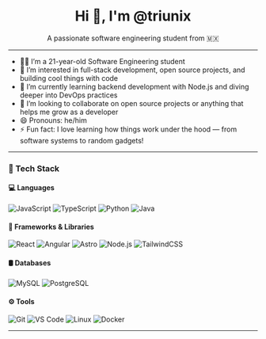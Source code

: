 <h1 align="center">Hi 👋, I'm @triunix</h1>
<p align="center">A passionate software engineering student from 🇲🇽</p>

---

- 👨‍💻 I’m a 21-year-old Software Engineering student  
- 👀 I’m interested in full-stack development, open source projects, and building cool things with code  
- 🌱 I’m currently learning backend development with Node.js and diving deeper into DevOps practices  
- 💞️ I’m looking to collaborate on open source projects or anything that helps me grow as a developer   
- 😄 Pronouns: he/him  
- ⚡ Fun fact: I love learning how things work under the hood — from software systems to random gadgets!

---

### 🧰 Tech Stack

#### 💻 Languages  
![JavaScript](https://img.shields.io/badge/JavaScript-F7DF1E?logo=javascript&logoColor=black&style=for-the-badge)
![TypeScript](https://img.shields.io/badge/TypeScript-007ACC?logo=typescript&logoColor=white&style=for-the-badge)
![Python](https://img.shields.io/badge/Python-3776AB?logo=python&logoColor=white&style=for-the-badge)
![Java](https://img.shields.io/badge/Java-007396?logo=java&logoColor=white&style=for-the-badge)

#### 🧱 Frameworks & Libraries  
![React](https://img.shields.io/badge/React-20232A?logo=react&logoColor=61DAFB&style=for-the-badge)
![Angular](https://img.shields.io/badge/Angular-DD0031?logo=angular&logoColor=white&style=for-the-badge)
![Astro](https://img.shields.io/badge/Astro-000000?logo=astro&logoColor=white&style=for-the-badge)
![Node.js](https://img.shields.io/badge/Node.js-339933?logo=node.js&logoColor=white&style=for-the-badge)
![TailwindCSS](https://img.shields.io/badge/TailwindCSS-06B6D4?logo=tailwindcss&logoColor=white&style=for-the-badge)

#### 🛢️ Databases  
![MySQL](https://img.shields.io/badge/MySQL-4479A1?logo=mysql&logoColor=white&style=for-the-badge)
![PostgreSQL](https://img.shields.io/badge/PostgreSQL-336791?logo=postgresql&logoColor=white&style=for-the-badge)

#### ⚙️ Tools  
![Git](https://img.shields.io/badge/Git-F05032?logo=git&logoColor=white&style=for-the-badge)
![VS Code](https://img.shields.io/badge/VS%20Code-007ACC?logo=visual-studio-code&logoColor=white&style=for-the-badge)
![Linux](https://img.shields.io/badge/Linux-FCC624?logo=linux&logoColor=black&style=for-the-badge)
![Docker](https://img.shields.io/badge/Docker-2496ED?logo=docker&logoColor=white&style=for-the-badge)

---

<!---
triunix/triunix is a ✨ special ✨ repository because its `README.md` (this file) appears on your GitHub profile.
You can click the Preview link to take a look at your changes.
--->


